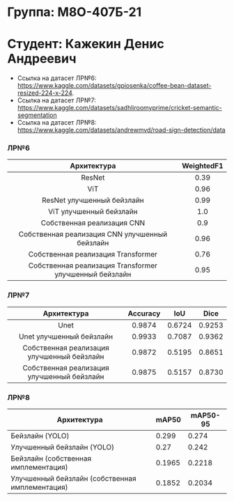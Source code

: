 # Группа: М8О-407Б-21

# Студент: Кажекин Денис Андреевич

- Ссылка на датасет ЛР№6: https://www.kaggle.com/datasets/gpiosenka/coffee-bean-dataset-resized-224-x-224.
- Ссылка на датасет ЛР№7: https://www.kaggle.com/datasets/sadhliroomyprime/cricket-semantic-segmentation
- Ссылка на датасет ЛР№8: https://www.kaggle.com/datasets/andrewmvd/road-sign-detection/data

### ЛР№6

|                      Архитектура                       |    WeightedF1    | 
|:------------------------------------------------------:|:--------:|
|                         ResNet                         |   0.39   | 
|                          ViT                           |   0.96   |
|               ResNet улучшенный бейзлайн               |   0.99   |
|              ViT улучшенный бейзлайн               | 1.0 |
|               Собственная реализация CNN               |   0.9   |
|     Собственная реализация CNN улучшенный бейзлайн     |   0.96   |
|           Собственная реализация Transformer           |   0.76   |
| Собственная реализация Transformer улучшенный бейзлайн |   0.95   |

### ЛР№7

|                Архитектура                 | Accuracy |  IoU   |  Dice  |
|:------------------------------------------:|:--------:|:------:|:------:|
|                    Unet                    |  0.9874  | 0.6724 | 0.9253 |
|          Unet улучшенный бейзлайн          |  0.9933  | 0.7087 | 0.9362 |
| Собственная реализация улучшенный бейзлайн |  0.9872  | 0.5195 | 0.8651 |
| Собственная реализация улучшенный бейзлайн |  0.9875  | 0.5157 | 0.8730 |

### ЛР№8

| Архитектура                                          | mAP50  | mAP50-95 |
|-------------------------------------------------|--------|----------|
| Бейзлайн (YOLO)                                 | 0.299  | 0.274    |
| Улучшенный бейзлайн (YOLO)                      | 0.27   | 0.242    |
| Бейзлайн (собственная имплементация)            | 0.1965 | 0.2218   |
| Улучшенный бейзлайн (собственная имплементация) | 0.1852 | 0.2034   |
